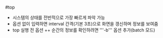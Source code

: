 #top
+ 시스템의 상태를 전반적으로 가장 빠르게 파악 가능
+ 옵션 없이 입력하면 interval 간격(기본 3초)으로 화면을 갱신하며 정보를 보여줌
+ top 실행 전 옵션
++ 순간의 정보를 확인하려면 '''-b''' 옵션 추가(batch 모드)
